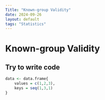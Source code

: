 ```yaml
---
Title: "Known-group Validity"
date: 2024-09-26
layout: default
tags: "Statistics"
---
```




# Known-group Validity

## Try to write code

```R
data <- data.frame{
    values = c(1,2,3),
    keys = seq(1,3,1)
}
```